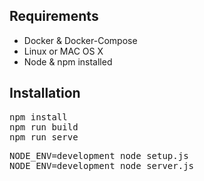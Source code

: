 ## Requirements

* Docker & Docker-Compose
* Linux or MAC OS X
* Node & npm installed

## Installation

<pre>
npm install
npm run build
npm run serve
</pre>

<pre>
NODE_ENV=development node setup.js
NODE_ENV=development node server.js
</pre>

